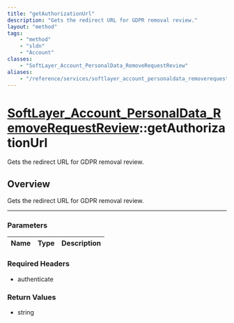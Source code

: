 ```yaml
---
title: "getAuthorizationUrl"
description: "Gets the redirect URL for GDPR removal review."
layout: "method"
tags:
    - "method"
    - "sldn"
    - "Account"
classes:
    - "SoftLayer_Account_PersonalData_RemoveRequestReview"
aliases:
    - "/reference/services/softlayer_account_personaldata_removerequestreview/getAuthorizationUrl"
---
```

# [SoftLayer_Account_PersonalData_RemoveRequestReview](/reference/services/SoftLayer_Account_PersonalData_RemoveRequestReview)::getAuthorizationUrl

Gets the redirect URL for GDPR removal review.


## Overview 
Gets the redirect URL for GDPR removal review.

-----

### Parameters 
|Name | Type | Description |
| --- | --- | --- |


### Required Headers
* authenticate


### Return Values
* string




